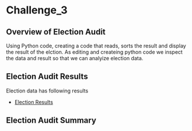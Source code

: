 # Challenge_3
## Overview of Election Audit
Using Python code, creating a code that reads, sorts the result and display the result of the elction. As editing and createing python code we inspect the data and result so that we can analyize election data. 

## Election Audit Results
Election data has following results
- [Election Results](https://github.com/jamesmoonusa/Challenge_3/blob/main/Election_Analysis/analysis/Capture.PNG)

 
## Election Audit Summary
